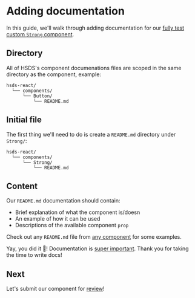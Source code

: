 # Adding documentation

In this guide, we'll walk through adding documentation for our [fully test](testing.md) [custom `Strong` component](creating.md).

## Directory

All of HSDS's component documenations files are scoped in the same directory as the component, example:

```
hsds-react/
  └── components/
      └── Button/
          └── README.md
```

## Initial file

The first thing we'll need to do is create a `README.md` directory under `Strong/`:

```
hsds-react/
  └── components/
      └── Strong/
          └── README.md
```

## Content

Our `README.md` documentation should contain:

* Brief explanation of what the component is/doesn
* An example of how it can be used
* Descriptions of the available component `prop`

Check out any `README.md` file from [any component](https://github.com/helpscout/hsds-react/tree/master/src/components) for some examples.

Yay, you did it 🤗! Documentation is [super important](https://www.quora.com/Why-is-documentation-important-in-programming). Thank you for taking the time to write docs!

## Next

Let's submit our component for [review](review.md)!
